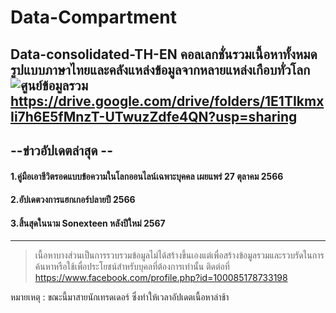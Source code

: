 # Data-Compartment
Data-consolidated-TH-EN
คอลเลกชั่นรวมเนื้อหาทั้งหมดรูปแบบภาษาไทยและคลังแหล่งข้อมูลจากหลายแหล่งเกือบทั่วโลก
![ศูนย์ข้อมูลรวม](https://i.ibb.co/hCrssMc/Gradient-Cyber-security-Internet-Instagram-post.png)
https://drive.google.com/drive/folders/1E1TIkmxIi7h6E5fMnzT-UTwuzZdfe4QN?usp=sharing
-------------------------------------------------------------------------------
## --ข่าวอัปเดตล่าสุด --
#### 1.คู่มือเอาชีวิตรอดแบบข้อความในโลกออนไลน์เฉพาะบุคคล เผยแพร่ 27 ตุลาคม 2566
#### 2.อัปเดตวงการแฮกเกอร์ปลายปี 2566
#### 3.สิ้นสุดในนาม Sonexteen หลังปีใหม่ 2567
-------------------------------------------------------------------------------
> เนื้อหาบางส่วนเป็นการรวบรวมข้อมูลไม่ได้สร้างขึ้นเองแต่เพื่อสร้างข้อมูลรวมและรวบรัดในการค้นหาหรือใช้เพื่อประโยชน์สำหรับบุคลที่ต้องการเท่านั้น
ติดต่อที่ https://www.facebook.com/profile.php?id=100085178733198 


หมายเหตุ : ขณะนี้มาสายนักเทรดเดอร์ ซึ่งทำให้เวลาอัปเดตเนื้อหาล่าช้า
